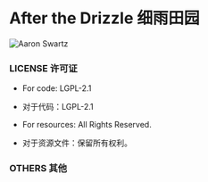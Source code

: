 # After the Drizzle 细雨田园

![Aaron Swartz](https://github.com/lemon-slice-studio/After-the-Drizzle/raw/1.14.4/src/main/resources/atd.png)

### LICENSE 许可证

- For code: LGPL-2.1

- 对于代码：LGPL-2.1

- For resources: All Rights Reserved.

- 对于资源文件：保留所有权利。

### OTHERS 其他

